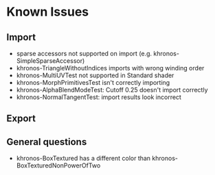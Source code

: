 # Known Issues

## Import

- sparse accessors not supported on import (e.g. khronos-SimpleSparseAccessor)
- khronos-TriangleWithoutIndices imports with wrong winding order
- khronos-MultiUVTest not supported in Standard shader
- khronos-MorphPrimitivesTest isn't correctly importing
- khronos-AlphaBlendModeTest: Cutoff 0.25 doesn't import correctly
- khronos-NormalTangentTest: import results look incorrect

## Export

## General questions

- khronos-BoxTextured has a different color than khronos-BoxTexturedNonPowerOfTwo
